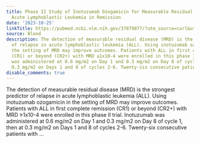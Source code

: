 ```yaml
---
title: Phase II Study of Inotuzumab Ozogamicin for Measurable Residual Disease in
  Acute Lymphoblastic Leukemia in Remission
date: '2023-10-25'
linkTitle: https://pubmed.ncbi.nlm.nih.gov/37879077/?utm_source=curl&utm_medium=rss&utm_campaign=journals&utm_content=7603509&fc=None&ff=20231026180809&v=2.17.9.post6+86293ac
source: Blood
description: The detection of measurable residual disease (MRD) is the strongest predictor
  of relapse in acute lymphoblastic leukemia (ALL). Using inotuzumab ozogamicin in
  the setting of MRD may improve outcomes. Patients with ALL in first complete remission
  (CR1) or beyond (CR2+) with MRD ≥1x10-4 were enrolled in this phase II trial. Inotuzumab
  was administered at 0.6 mg/m2 on Day 1 and 0.3 mg/m2 on Day 8 of cycle 1, then at
  0.3 mg/m2 on Days 1 and 8 of cycles 2-6. Twenty-six consecutive patients with ...
disable_comments: true
---
```

The detection of measurable residual disease (MRD) is the strongest predictor of relapse in acute lymphoblastic leukemia (ALL). Using inotuzumab ozogamicin in the setting of MRD may improve outcomes. Patients with ALL in first complete remission (CR1) or beyond (CR2+) with MRD ≥1x10-4 were enrolled in this phase II trial. Inotuzumab was administered at 0.6 mg/m2 on Day 1 and 0.3 mg/m2 on Day 8 of cycle 1, then at 0.3 mg/m2 on Days 1 and 8 of cycles 2-6. Twenty-six consecutive patients with ...